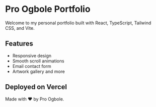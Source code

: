 # Pro Ogbole Portfolio

Welcome to my personal portfolio built with React, TypeScript, Tailwind CSS, and Vite.

## Features

- Responsive design
- Smooth scroll animations
- Email contact form
- Artwork gallery and more

## Deployed on Vercel

Made with ❤️ by Pro Ogbole.
